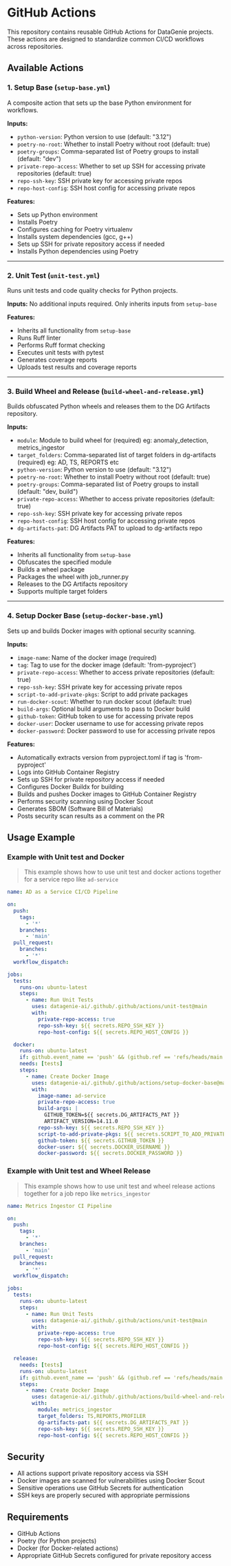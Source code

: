 # GitHub Actions

This repository contains reusable GitHub Actions for DataGenie projects. These actions are designed to standardize common CI/CD workflows across repositories.

## Available Actions

### 1. Setup Base (`setup-base.yml`)

A composite action that sets up the base Python environment for workflows.

**Inputs:**
- `python-version`: Python version to use (default: "3.12")
- `poetry-no-root`: Whether to install Poetry without root (default: true)
- `poetry-groups`: Comma-separated list of Poetry groups to install (default: "dev")
- `private-repo-access`: Whether to set up SSH for accessing private repositories (default: true)
- `repo-ssh-key`: SSH private key for accessing private repos
- `repo-host-config`: SSH host config for accessing private repos

**Features:**
- Sets up Python environment
- Installs Poetry
- Configures caching for Poetry virtualenv
- Installs system dependencies (gcc, g++)
- Sets up SSH for private repository access if needed
- Installs Python dependencies using Poetry

---

### 2. Unit Test (`unit-test.yml`)

Runs unit tests and code quality checks for Python projects.

**Inputs:**
No additional inputs required. Only inherits inputs from `setup-base`

**Features:**
- Inherits all functionality from `setup-base`
- Runs Ruff linter
- Performs Ruff format checking
- Executes unit tests with pytest
- Generates coverage reports
- Uploads test results and coverage reports

---

### 3. Build Wheel and Release (`build-wheel-and-release.yml`)

Builds obfuscated Python wheels and releases them to the DG Artifacts repository.

**Inputs:**
- `module`: Module to build wheel for (required) eg: anomaly_detection, metrics_ingestor
- `target_folders`: Comma-separated list of target folders in dg-artifacts (required) eg: AD, TS, REPORTS etc
- `python-version`: Python version to use (default: "3.12")
- `poetry-no-root`: Whether to install Poetry without root (default: true)
- `poetry-groups`: Comma-separated list of Poetry groups to install (default: "dev, build")
- `private-repo-access`: Whether to access private repositories (default: true)
- `repo-ssh-key`: SSH private key for accessing private repos
- `repo-host-config`: SSH host config for accessing private repos
- `dg-artifacts-pat`: DG Artifacts PAT to upload to dg-artifacts repo

**Features:**
- Inherits all functionality from `setup-base`
- Obfuscates the specified module
- Builds a wheel package
- Packages the wheel with job_runner.py
- Releases to the DG Artifacts repository
- Supports multiple target folders

---

### 4. Setup Docker Base (`setup-docker-base.yml`)

Sets up and builds Docker images with optional security scanning.

**Inputs:**
- `image-name`: Name of the docker image (required)
- `tag`: Tag to use for the docker image (default: 'from-pyproject')
- `private-repo-access`: Whether to access private repositories (default: true)
- `repo-ssh-key`: SSH private key for accessing private repos
- `script-to-add-private-pkgs`: Script to add private packages
- `run-docker-scout`: Whether to run docker scout (default: true)
- `build-args`: Optional build arguments to pass to Docker build
- `github-token`: GitHub token to use for accessing private repos
- `docker-user`: Docker username to use for accessing private repos
- `docker-password`: Docker password to use for accessing private repos

**Features:**
- Automatically extracts version from pyproject.toml if tag is 'from-pyproject'
- Logs into GitHub Container Registry
- Sets up SSH for private repository access if needed
- Configures Docker Buildx for building
- Builds and pushes Docker images to GitHub Container Registry
- Performs security scanning using Docker Scout
- Generates SBOM (Software Bill of Materials)
- Posts security scan results as a comment on the PR

## Usage Example

### Example with Unit test and Docker
> This example shows how to use unit test and docker actions together for a service repo like `ad-service`

```yaml
name: AD as a Service CI/CD Pipeline

on:
  push:
    tags:
      - '*'
    branches:
      - 'main'
  pull_request:
    branches:
      - '*'
  workflow_dispatch:

jobs:
  tests:
    runs-on: ubuntu-latest
    steps:
      - name: Run Unit Tests
        uses: datagenie-ai/.github/.github/actions/unit-test@main
        with:
          private-repo-access: true
          repo-ssh-key: ${{ secrets.REPO_SSH_KEY }}
          repo-host-config: ${{ secrets.REPO_HOST_CONFIG }}

  docker:
    runs-on: ubuntu-latest
    if: github.event_name == 'push' && (github.ref == 'refs/heads/main' || startsWith(github.ref, 'refs/tags/'))
    needs: [tests]
    steps:
      - name: Create Docker Image
        uses: datagenie-ai/.github/.github/actions/setup-docker-base@main
        with:
          image-name: ad-service
          private-repo-access: true
          build-args: |
            GITHUB_TOKEN=${{ secrets.DG_ARTIFACTS_PAT }}
            ARTIFACT_VERSION=14.11.0
          repo-ssh-key: ${{ secrets.REPO_SSH_KEY }}
          script-to-add-private-pkgs: ${{ secrets.SCRIPT_TO_ADD_PRIVATE_PKGS }}
          github-token: ${{ secrets.GITHUB_TOKEN }}
          docker-user: ${{ secrets.DOCKER_USERNAME }}
          docker-password: ${{ secrets.DOCKER_PASSWORD }}

```

### Example with Unit test and Wheel Release
> This example shows how to use unit test and wheel release actions together for a job repo like `metrics_ingestor`

```yaml
name: Metrics Ingestor CI Pipeline

on:
  push:
    tags:
      - '*'
    branches:
      - 'main'
  pull_request:
    branches:
      - '*'
  workflow_dispatch:

jobs:
  tests:
    runs-on: ubuntu-latest
    steps:
      - name: Run Unit Tests
        uses: datagenie-ai/.github/.github/actions/unit-test@main
        with:
          private-repo-access: true
          repo-ssh-key: ${{ secrets.REPO_SSH_KEY }}
          repo-host-config: ${{ secrets.REPO_HOST_CONFIG }}

  release:
    needs: [tests]
    runs-on: ubuntu-latest
    if: github.event_name == 'push' && (github.ref == 'refs/heads/main' || startsWith(github.ref, 'refs/tags/'))
    steps:
      - name: Create Docker Image
        uses: datagenie-ai/.github/.github/actions/build-wheel-and-release@main
        with:
          module: metrics_ingestor
          target_folders: TS,REPORTS,PROFILER
          dg-artifacts-pat: ${{ secrets.DG_ARTIFACTS_PAT }}
          repo-ssh-key: ${{ secrets.REPO_SSH_KEY }}
          repo-host-config: ${{ secrets.REPO_HOST_CONFIG }}

```


## Security

- All actions support private repository access via SSH
- Docker images are scanned for vulnerabilities using Docker Scout
- Sensitive operations use GitHub Secrets for authentication
- SSH keys are properly secured with appropriate permissions

## Requirements

- GitHub Actions
- Poetry (for Python projects)
- Docker (for Docker-related actions)
- Appropriate GitHub Secrets configured for private repository access
